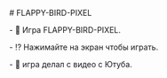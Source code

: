 # FLAPPY-BIRD-PIXEL

  
 - :brain: Игра FLAPPY-BIRD-PIXEL. 

 - :interrobang: Нажимайте на экран чтобы играть. 

 - :open_file_folder: игра делал с видео с Ютуба. 

 
 
